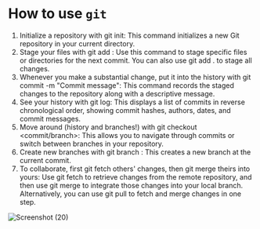 # How to use `git`
1. Initialize a repository with git init: This command initializes a new Git repository in your current directory.
2. Stage your files with git add <file>: Use this command to stage specific files or directories for the next commit. You can also use git add . to stage all changes.
3. Whenever you make a substantial change, put it into the history with git commit -m "Commit  message": This command records the staged changes to the repository along with a descriptive message.
4. See your history with git log: This displays a list of commits in reverse chronological order, showing commit hashes, authors, dates, and commit messages.
5. Move around (history and branches!) with git checkout <commit/branch>: This allows you to navigate through commits or switch between branches in your repository.
6. Create new branches with git branch <branch-name>: This creates a new branch at the current commit.
7. To collaborate, first git fetch others' changes, then git merge theirs into yours: Use git fetch to retrieve changes from the remote repository, and then use git merge to integrate those changes into your local branch. Alternatively, you can use git pull to fetch and merge changes in one step.

![Screenshot (20)](https://github.com/AmerA73/transfer-assignment/assets/152501051/54388e74-6f79-4434-aad8-20f82fe02e89)
